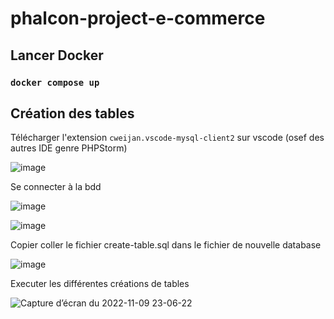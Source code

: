 # phalcon-project-e-commerce

## Lancer Docker

### `docker compose up`


## Création des tables

Télécharger l'extension `cweijan.vscode-mysql-client2` sur vscode (osef des autres IDE genre PHPStorm)

![image](https://user-images.githubusercontent.com/65352991/200950743-3a904867-0513-469d-8a04-2f55bcb21cbe.png)


Se connecter à la bdd

![image](https://user-images.githubusercontent.com/65352991/200950912-b4f64e0a-af33-4c5f-9f33-b65c80fa381b.png)

![image](https://user-images.githubusercontent.com/65352991/200951299-6aac30c8-db16-4d1d-a366-829c60d4fe13.png)


Copier coller le fichier create-table.sql dans le fichier de nouvelle database

![image](https://user-images.githubusercontent.com/65352991/200950251-782ace6e-99ad-457f-ab9f-a06ec6b1689b.png)


Executer les différentes créations de tables

![Capture d’écran du 2022-11-09 23-06-22](https://user-images.githubusercontent.com/65352991/200953468-893ab0a7-1f1b-4408-810c-47bb30383238.png)

